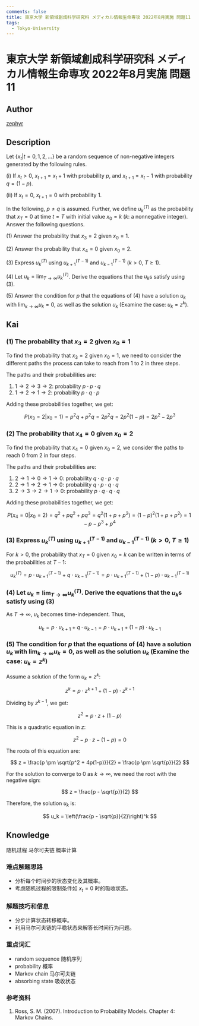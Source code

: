```yaml
---
comments: false
title: 東京大学 新領域創成科学研究科 メディカル情報生命専攻 2022年8月実施 問題11
tags:
  - Tokyo-University
---
```


# 東京大学 新領域創成科学研究科 メディカル情報生命専攻 2022年8月実施 問題11

## **Author**
[zephyr](https://inshi-notes.zephyr-zdz.space/)

## **Description**
Let $\{x_t | t = 0, 1, 2, \ldots\}$ be a random sequence of non-negative integers generated by the following rules.

(i) If $x_t > 0$, $x_{t+1} = x_t + 1$ with probability $p$, and $x_{t+1} = x_t - 1$ with probability $q = (1 - p)$.

(ii) If $x_t = 0$, $x_{t+1} = 0$ with probability 1.

In the following, $p \neq q$ is assumed. Further, we define $u_k^{(T)}$ as the probability that $x_T = 0$ at time $t = T$ with initial value $x_0 = k$ ($k$: a nonnegative integer). Answer the following questions.

(1) Answer the probability that $x_3 = 2$ given $x_0 = 1$.

(2) Answer the probability that $x_4 = 0$ given $x_0 = 2$.

(3) Express $u_k^{(T)}$ using $u_{k+1}^{(T-1)}$ and $u_{k-1}^{(T-1)}$ ($k > 0$, $T \geq 1$).

(4) Let $u_k = \lim_{T \to \infty} u_k^{(T)}$. Derive the equations that the $u_k$s satisfy using (3).

(5) Answer the condition for $p$ that the equations of (4) have a solution $u_k$ with $\lim_{k \to \infty} u_k = 0$, as well as the solution $u_k$ (Examine the case: $u_k = z^k$).

## **Kai**
### (1) The probability that $x_3 = 2$ given $x_0 = 1$

To find the probability that $x_3 = 2$ given $x_0 = 1$, we need to consider the different paths the process can take to reach from 1 to 2 in three steps.

The paths and their probabilities are:

1. $1 \to 2 \to 3 \to 2$: probability $p \cdot p \cdot q$
2. $1 \to 2 \to 1 \to 2$: probability $p \cdot q \cdot p$

Adding these probabilities together, we get:

$$
P(x_3 = 2 | x_0 = 1) = p^2q + p^2q = 2p^2q = 2p^2(1-p) = 2p^2 - 2p^3
$$

### (2) The probability that $x_4 = 0$ given $x_0 = 2$

To find the probability that $x_4 = 0$ given $x_0 = 2$, we consider the paths to reach 0 from 2 in four steps.

The paths and their probabilities are:

1. $2 \to 1 \to 0 \to 1 \to 0$: probability $q \cdot q \cdot p \cdot q$
2. $2 \to 1 \to 2 \to 1 \to 0$: probability $q \cdot p \cdot q \cdot q$
3. $2 \to 3 \to 2 \to 1 \to 0$: probability $p \cdot q \cdot q \cdot q$

Adding these probabilities together, we get:

$$
P(x_4 = 0 | x_0 = 2) = q^2 + pq^2 + pq^3 = q^2(1 + p + p^2) = (1-p)^2(1+p+p^2) = 1 - p - p^3 + p^4
$$

### (3) Express $u_k^{(T)}$ using $u_{k+1}^{(T-1)}$ and $u_{k-1}^{(T-1)}$ ($k > 0$, $T \geq 1$)

For $k > 0$, the probability that $x_T = 0$ given $x_0 = k$ can be written in terms of the probabilities at $T-1$:

$$
u_k^{(T)} = p \cdot u_{k+1}^{(T-1)} + q \cdot u_{k-1}^{(T-1)} = p \cdot u_{k+1}^{(T-1)} + (1-p) \cdot u_{k-1}^{(T-1)}
$$

### (4) Let $u_k = \lim_{T \to \infty} u_k^{(T)}$. Derive the equations that the $u_k$s satisfy using (3)

As $T \to \infty$, $u_k$ becomes time-independent. Thus,

$$
u_k = p \cdot u_{k+1} + q \cdot u_{k-1} = p \cdot u_{k+1} + (1-p) \cdot u_{k-1}
$$

### (5) The condition for $p$ that the equations of (4) have a solution $u_k$ with $\lim_{k \to \infty} u_k = 0$, as well as the solution $u_k$ (Examine the case: $u_k = z^k$)

Assume a solution of the form $u_k = z^k$:

$$
z^k = p \cdot z^{k+1} + (1-p) \cdot z^{k-1}
$$

Dividing by $z^{k-1}$, we get:

$$
z^2 = p \cdot z + (1-p)
$$

This is a quadratic equation in $z$:

$$
z^2 - p \cdot z - (1-p) = 0
$$

The roots of this equation are:

$$
z = \frac{p \pm \sqrt{p^2 + 4p(1-p)}}{2} = \frac{p \pm \sqrt{p}}{2}
$$

For the solution to converge to 0 as $k \to \infty$, we need the root with the negative sign:

$$
z = \frac{p - \sqrt{p}}{2}
$$

Therefore, the solution $u_k$ is:

$$
u_k = \left(\frac{p - \sqrt{p}}{2}\right)^k
$$

## **Knowledge**

随机过程 马尔可夫链 概率计算

### 难点解题思路

- 分析每个时间步的状态变化及其概率。
- 考虑随机过程的限制条件如 $x_t = 0$ 时的吸收状态。

### 解题技巧和信息

- 分步计算状态转移概率。
- 利用马尔可夫链的平稳状态来解答长时间行为问题。

### 重点词汇

- random sequence 随机序列
- probability 概率
- Markov chain 马尔可夫链
- absorbing state 吸收状态

### 参考资料

1. Ross, S. M. (2007). Introduction to Probability Models. Chapter 4: Markov Chains.
